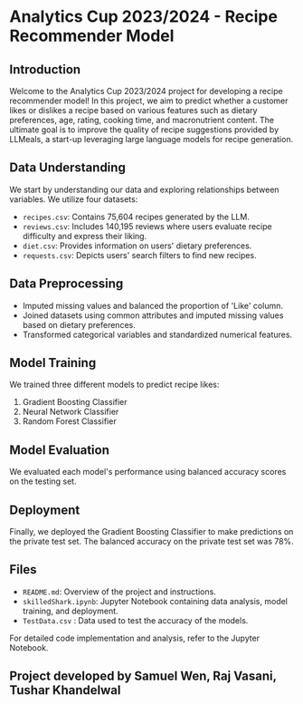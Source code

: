# Analytics Cup 2023/2024 - Recipe Recommender Model

## Introduction
Welcome to the Analytics Cup 2023/2024 project for developing a recipe recommender model! In this project, we aim to predict whether a customer likes or dislikes a recipe based on various features such as dietary preferences, age, rating, cooking time, and macronutrient content. The ultimate goal is to improve the quality of recipe suggestions provided by LLMeals, a start-up leveraging large language models for recipe generation.

## Data Understanding
We start by understanding our data and exploring relationships between variables. We utilize four datasets:
- `recipes.csv`: Contains 75,604 recipes generated by the LLM.
- `reviews.csv`: Includes 140,195 reviews where users evaluate recipe difficulty and express their liking.
- `diet.csv`: Provides information on users' dietary preferences.
- `requests.csv`: Depicts users' search filters to find new recipes.

## Data Preprocessing
- Imputed missing values and balanced the proportion of 'Like' column.
- Joined datasets using common attributes and imputed missing values based on dietary preferences.
- Transformed categorical variables and standardized numerical features.

## Model Training
We trained three different models to predict recipe likes:
1. Gradient Boosting Classifier
2. Neural Network Classifier
3. Random Forest Classifier

## Model Evaluation
We evaluated each model's performance using balanced accuracy scores on the testing set.

## Deployment
Finally, we deployed the Gradient Boosting Classifier to make predictions on the private test set. The balanced accuracy on the private test set was 78%.

## Files
- `README.md`: Overview of the project and instructions.
- `skilledShark.ipynb`: Jupyter Notebook containing data analysis, model training, and deployment.
- `TestData.csv` : Data used to test the accuracy of the models.

For detailed code implementation and analysis, refer to the Jupyter Notebook.

## Project developed by Samuel Wen, Raj Vasani, Tushar Khandelwal
